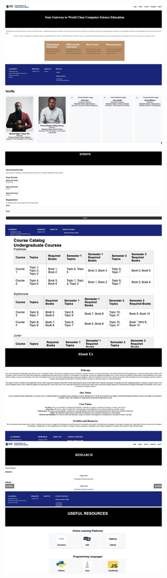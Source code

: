 <img src="home.jpg">

<img src="faculty.jpg">

<img src="events.jpg">

<img src="catalog.jpg">

<img src="about.jpg">

<img src="research.jpg">

<img src="resources.jpg">